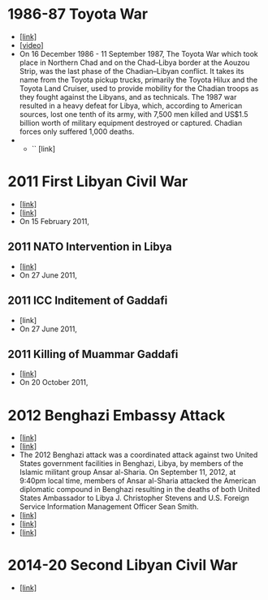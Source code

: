 # 1986-87 Toyota War
- [[link]](https://en.wikipedia.org/wiki/Toyota_War)
- [[video]](https://www.youtube.com/watch?v=NAAc2Nyz9Ks)
- On 16 December 1986 - 11 September 1987, The Toyota War which took place in Northern Chad and on the Chad–Libya border at the Aouzou Strip, was the last phase of the Chadian–Libyan conflict. It takes its name from the Toyota pickup trucks, primarily the Toyota Hilux and the Toyota Land Cruiser, used to provide mobility for the Chadian troops as they fought against the Libyans, and as technicals. The 1987 war resulted in a heavy defeat for Libya, which, according to American sources, lost one tenth of its army, with 7,500 men killed and US$1.5 billion worth of military equipment destroyed or captured. Chadian forces only suffered 1,000 deaths.
- - `` [link]
# 2011 First Libyan Civil War
- [[link]](https://en.wikipedia.org/wiki/First_Libyan_Civil_War)
- [[link]](https://en.wikipedia.org/wiki/2011_military_intervention_in_Libya)
- On 15 February 2011,
## 2011 NATO Intervention in Libya
- [[link]](https://en.wikipedia.org/wiki/2011_military_intervention_in_Libya)
- On 27 June 2011,
## 2011 ICC Inditement of Gaddafi
- [link]
- On 27 June 2011,
## 2011 Killing of Muammar Gaddafi
- [[link]](https://en.wikipedia.org/wiki/Killing_of_Muammar_Gaddafi)
- On 20 October 2011,
# 2012 Benghazi Embassy Attack
- [[link]](https://en.wikipedia.org/wiki/2012_Benghazi_attack)
- [[link]](https://en.wikipedia.org/wiki/United_States_House_Select_Committee_on_Benghazi)
- The 2012 Benghazi attack was a coordinated attack against two United States government facilities in Benghazi, Libya, by members of the Islamic militant group Ansar al-Sharia. On September 11, 2012, at 9:40pm local time, members of Ansar al-Sharia attacked the American diplomatic compound in Benghazi resulting in the deaths of both United States Ambassador to Libya J. Christopher Stevens and U.S. Foreign Service Information Management Officer Sean Smith.
- [[link]](https://www.washingtonpost.com/world/national-security/timeline-how-the-benghazi-attack-played-out/2014/06/17/a5c34e90-f62c-11e3-a3a5-42be35962a52_story.html)
- [[link]](https://www.govinfo.gov/content/pkg/CRPT-114hrpt848/pdf/CRPT-114hrpt848.pdf)
- [[link]](https://web.archive.org/web/20140116130132/http://www.intelligence.senate.gov/benghazi2014/benghazi.pdf)
# 2014-20 Second Libyan Civil War
- [[link]](https://en.wikipedia.org/wiki/Second_Libyan_Civil_War)